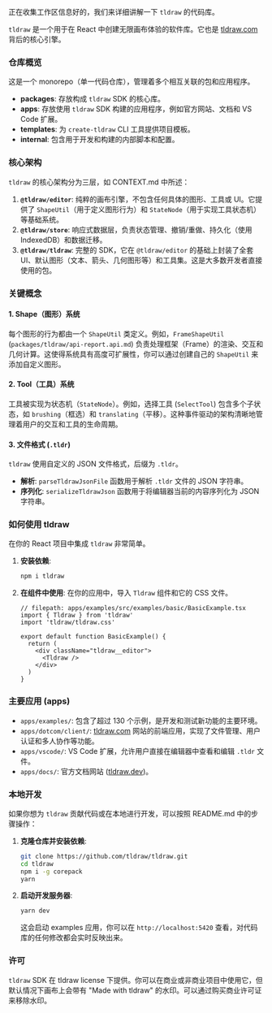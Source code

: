 正在收集工作区信息好的，我们来详细讲解一下 `tldraw` 的代码库。

`tldraw` 是一个用于在 React 中创建无限画布体验的软件库。它也是 [tldraw.com](https://tldraw.com) 背后的核心引擎。

### **仓库概览**

这是一个 monorepo（单一代码仓库），管理着多个相互关联的包和应用程序。

- **packages**: 存放构成 `tldraw` SDK 的核心库。
- **apps**: 存放使用 `tldraw` SDK 构建的应用程序，例如官方网站、文档和 VS Code 扩展。
- **templates**: 为 `create-tldraw` CLI 工具提供项目模板。
- **internal**: 包含用于开发和构建的内部脚本和配置。

### **核心架构**

`tldraw` 的核心架构分为三层，如 CONTEXT.md 中所述：

1.  **`@tldraw/editor`**: 纯粹的画布引擎，不包含任何具体的图形、工具或 UI。它提供了 `ShapeUtil`（用于定义图形行为）和 `StateNode`（用于实现工具状态机）等基础系统。
2.  **`@tldraw/store`**: 响应式数据层，负责状态管理、撤销/重做、持久化（使用 IndexedDB）和数据迁移。
3.  **`@tldraw/tldraw`**: 完整的 SDK，它在 `@tldraw/editor` 的基础上封装了全套 UI、默认图形（文本、箭头、几何图形等）和工具集。这是大多数开发者直接使用的包。

### **关键概念**

#### 1. Shape（图形）系统

每个图形的行为都由一个 `ShapeUtil` 类定义。例如，`FrameShapeUtil` (`packages/tldraw/api-report.api.md`) 负责处理框架（Frame）的渲染、交互和几何计算。这使得系统具有高度可扩展性，你可以通过创建自己的 `ShapeUtil` 来添加自定义图形。

#### 2. Tool（工具）系统

工具被实现为状态机（`StateNode`）。例如，选择工具 (`SelectTool`) 包含多个子状态，如 `brushing`（框选）和 `translating`（平移）。这种事件驱动的架构清晰地管理着用户的交互和工具的生命周期。

#### 3. 文件格式 (`.tldr`)

`tldraw` 使用自定义的 JSON 文件格式，后缀为 `.tldr`。

- **解析**: `parseTldrawJsonFile` 函数用于解析 `.tldr` 文件的 JSON 字符串。
- **序列化**: `serializeTldrawJson` 函数用于将编辑器当前的内容序列化为 JSON 字符串。

### **如何使用 tldraw**

在你的 React 项目中集成 `tldraw` 非常简单。

1.  **安装依赖**:

    ```sh
    npm i tldraw
    ```

2.  **在组件中使用**:
    在你的应用中，导入 `Tldraw` 组件和它的 CSS 文件。

    ```tsx
    // filepath: apps/examples/src/examples/basic/BasicExample.tsx
    import { Tldraw } from 'tldraw'
    import 'tldraw/tldraw.css'

    export default function BasicExample() {
      return (
        <div className="tldraw__editor">
          <Tldraw />
        </div>
      )
    }
    ```

### **主要应用 (apps)**

- `apps/examples/`: 包含了超过 130 个示例，是开发和测试新功能的主要环境。
- `apps/dotcom/client/`: [tldraw.com](https://tldraw.com) 网站的前端应用，实现了文件管理、用户认证和多人协作等功能。
- `apps/vscode/`: VS Code 扩展，允许用户直接在编辑器中查看和编辑 `.tldr` 文件。
- `apps/docs/`: 官方文档网站 ([tldraw.dev](https://tldraw.dev))。

### **本地开发**

如果你想为 `tldraw` 贡献代码或在本地进行开发，可以按照 README.md 中的步骤操作：

1.  **克隆仓库并安装依赖**:

    ```sh
    git clone https://github.com/tldraw/tldraw.git
    cd tldraw
    npm i -g corepack
    yarn
    ```

2.  **启动开发服务器**:
    ```sh
    yarn dev
    ```
    这会启动 examples 应用，你可以在 `http://localhost:5420` 查看，对代码库的任何修改都会实时反映出来。

### **许可**

`tldraw` SDK 在 tldraw license 下提供。你可以在商业或非商业项目中使用它，但默认情况下画布上会带有 "Made with tldraw" 的水印。可以通过购买商业许可证来移除水印。
